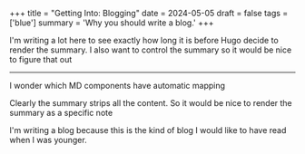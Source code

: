 +++
title = "Getting Into: Blogging"
date = 2024-05-05
draft = false
tags = ['blue']
summary = 'Why you should write a blog.'
+++

I'm writing a lot here to see exactly how long it is before Hugo decide to render the summary. I also want to control the summary so it would be nice to figure that out

---

I wonder which MD components have automatic mapping

Clearly the summary strips all the content. So it would be nice
to render the summary as a specific note

I'm writing a blog because this is the kind of blog I would like to have read when I was younger. 

